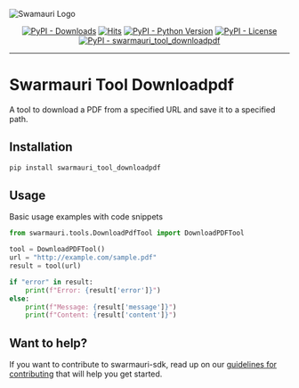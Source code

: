 
![Swamauri Logo](https://res.cloudinary.com/dbjmpekvl/image/upload/v1730099724/Swarmauri-logo-lockup-2048x757_hww01w.png)

<p align="center">
    <a href="https://pypi.org/project/swarmauri_tool_downloadpdf/">
        <img src="https://img.shields.io/pypi/dm/swarmauri_tool_downloadpdf" alt="PyPI - Downloads"/></a>
    <a href="https://hits.sh/github.com/swarmauri/swarmauri-sdk/tree/master/pkgs/community/swarmauri_tool_downloadpdf/">
        <img alt="Hits" src="https://hits.sh/github.com/swarmauri/swarmauri-sdk/tree/master/pkgs/community/swarmauri_tool_downloadpdf.svg"/></a>
    <a href="https://pypi.org/project/swarmauri_tool_downloadpdf/">
        <img src="https://img.shields.io/pypi/pyversions/swarmauri_tool_downloadpdf" alt="PyPI - Python Version"/></a>
    <a href="https://pypi.org/project/swarmauri_tool_downloadpdf/">
        <img src="https://img.shields.io/pypi/l/swarmauri_tool_downloadpdf" alt="PyPI - License"/></a>
    <a href="https://pypi.org/project/swarmauri_tool_downloadpdf/">
        <img src="https://img.shields.io/pypi/v/swarmauri_tool_downloadpdf?label=swarmauri_tool_downloadpdf&color=green" alt="PyPI - swarmauri_tool_downloadpdf"/></a>
</p>

---

# Swarmauri Tool Downloadpdf

A tool to download a PDF from a specified URL and save it to a specified path.

## Installation

```bash
pip install swarmauri_tool_downloadpdf
```

## Usage
Basic usage examples with code snippets
```python
from swarmauri.tools.DownloadPdfTool import DownloadPDFTool

tool = DownloadPDFTool()
url = "http://example.com/sample.pdf"
result = tool(url)

if "error" in result:
    print(f"Error: {result['error']}")
else:
    print(f"Message: {result['message']}")
    print(f"Content: {result['content']}")
```
## Want to help?

If you want to contribute to swarmauri-sdk, read up on our [guidelines for contributing](https://github.com/swarmauri/swarmauri-sdk/blob/master/contributing.md) that will help you get started.
